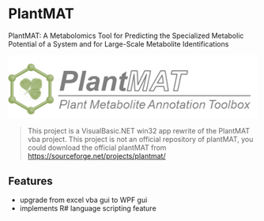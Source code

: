 # PlantMAT
PlantMAT: A Metabolomics Tool for Predicting the Specialized Metabolic Potential of a System and for Large-Scale Metabolite Identifications

![](docs/logo.png)

> This project is a VisualBasic.NET win32 app rewrite of the PlantMAT vba project.
> This project is not an official repository of plantMAT, you could download the official plantMAT from https://sourceforge.net/projects/plantmat/

## Features

+ upgrade from excel vba gui to WPF gui
+ implements R# language scripting feature

